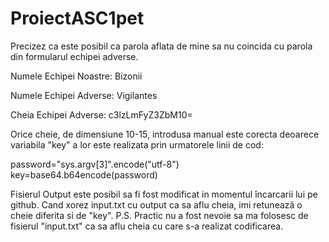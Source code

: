# ProiectASC1pet
 Precizez ca este posibil ca parola aflata de mine sa nu coincida cu parola din formularul echipei adverse.
 
 Numele Echipei Noastre: Bizonii
 
 Numele Echipei Adverse: Vigilantes
 
 Cheia Echipei Adverse: c3lzLmFyZ3ZbM10=
 
 Orice cheie, de dimensiune 10-15, introdusa manual este corecta deoarece variabila "key" a lor este realizata prin urmatorele linii de cod:
 
 password="sys.argv[3]".encode("utf-8")
 key=base64.b64encode(password)
 
 Fisierul Output este posibil sa fi fost modificat in momentul încarcarii lui pe github. Cand xorez input.txt cu output ca sa aflu cheia, imi retunează o cheie diferita si de "key".
 P.S. Practic nu a fost nevoie sa ma folosesc de fisierul "input.txt" ca sa aflu cheia cu care s-a realizat codificarea.
